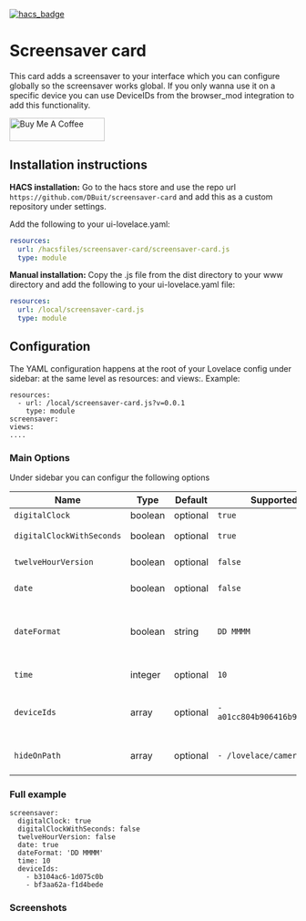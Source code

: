 [![hacs_badge](https://img.shields.io/badge/HACS-Custom-orange.svg?style=for-the-badge)](https://github.com/custom-components/hacs)

# Screensaver card
This card adds a screensaver to your interface which you can configure globally so the screensaver works global.
If you only wanna use it on a specific device you can use DeviceIDs from the browser_mod integration to add this functionality.

<a href="https://www.buymeacoffee.com/ZrUK14i" target="_blank"><img height="41px" width="167px" src="https://cdn.buymeacoffee.com/buttons/default-orange.png" alt="Buy Me A Coffee"></a>

## Installation instructions

**HACS installation:**
Go to the hacs store and use the repo url `https://github.com/DBuit/screensaver-card` and add this as a custom repository under settings.

Add the following to your ui-lovelace.yaml:
```yaml
resources:
  url: /hacsfiles/screensaver-card/screensaver-card.js
  type: module
```

**Manual installation:**
Copy the .js file from the dist directory to your www directory and add the following to your ui-lovelace.yaml file:

```yaml
resources:
  url: /local/screensaver-card.js
  type: module
```

## Configuration

The YAML configuration happens at the root of your Lovelace config under sidebar: at the same level as resources: and views:. Example:

```
resources:
  - url: /local/screensaver-card.js?v=0.0.1
    type: module   
screensaver:
views:
....
```

### Main Options

Under sidebar you can configur the following options

| Name | Type | Default | Supported options | Description |
| -------------- | ----------- | ------------ | ------------------------------------------------ | --------------------------------------------------------------------------------------------------------------------------------------------------------------------------------------------------------------------------------------------------------------------------------------------------------------------------------------------- |
| `digitalClock` | boolean | optional | `true` | Show digital clock in sidebar |
| `digitalClockWithSeconds` | boolean | optional | `true` | If digitalClock is enabled you can also enable to show seconds |
| `twelveHourVersion` | boolean | optional | `false` | If digitalClock is enabled you can also enable this to 12 hour version |
| `date` | boolean | optional | `false` | If date is enabled it will display the current date |
| `dateFormat` | boolean | string | `DD MMMM` | If date is enabled you define how it should show the date with dateFormat, to see the options check this url: https://momentjs.com/docs/#/parsing/string-format/ |
| `time` | integer | optional | `10` | After how much seconds it shows the screensaver (10 == 10 sec) |
| `deviceIds` | array | optional | `- a01cc804b906416b9133ea38aa074509` | If you don't want the screensaver on every device you can add a list of deviceIds where it should show the screensaver. (deviceIds are part of browser_mod integration) |
| `hideOnPath` | array | optional | `- /lovelace/camera` | If you don't want the screensaver on every path you can add a list of paths where it should hide the screensaver |

### Full example

```
screensaver:
  digitalClock: true
  digitalClockWithSeconds: false
  twelveHourVersion: false
  date: true
  dateFormat: 'DD MMMM'
  time: 10
  deviceIds:
    - b3104ac6-1d075c0b
    - bf3aa62a-f1d4bede
```


### Screenshots

<!-- ![Screenshot default](screenshot-default.png)
![Screenshot styled](screenshot-styled.png) -->